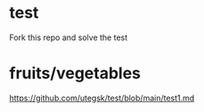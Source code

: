 # test

Fork this repo and solve the test

# fruits/vegetables
https://github.com/utegsk/test/blob/main/test1.md
